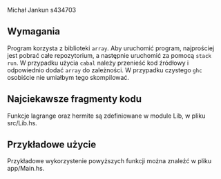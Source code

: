 Michał Jankun
s434703

## Wymagania

Program korzysta z biblioteki `array`. Aby uruchomić program, najprościej jest pobrać całe repozytorium, a następnie uruchomić za pomocą `stack run`. W przypadku użycia `cabal` należy przenieść kod źródłowy i odpowiednio dodać `array` do zależności. W przypadku czystego `ghc` osobiście nie umiałbym tego skompilować.

## Najciekawsze fragmenty kodu

Funkcje lagrange oraz hermite są zdefiniowane w module Lib, w pliku src/Lib.hs.

## Przykładowe użycie

Przykładowe wykorzystenie powyższych funkcji można znaleźć w pliku app/Main.hs.
